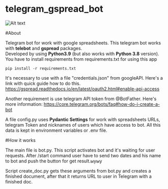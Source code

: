 # telegram_gspread_bot

![Alt text](img/demo.gif)

#About

Telegram bot for work with google spreadsheets. This telegram bot works with **telebot** and **gspread** packages.  
Developed by using **Python3.9** (but also works with **Python 3.8** version).
You have to install requirements from requirements.txt for using this app 
 

`pip install -r requirements.txt`


It's necessary to use with a file "credentials.json" from googleAPI.
Here's a link with quick guide how to do this.  
https://gspread.readthedocs.io/en/latest/oauth2.html#enable-api-access

Another requirement is use telegram API token from @BotFather.
Here's more information:
https://core.telegram.org/bots/faq#how-do-i-create-a-bot

A file config.py uses **Pydantic Settings** for work with spreadsheets URLs, telegram Token and nicknames of users which have access to bot. All this data is
kept in environment variables or .env file. 

#How it works

The main file is bot.py. This script activates bot and it's waiting for user requests.
After /start command user have to send two dates and his name to bot and push the button for get result.ыуыу

Script create_doc.py gets these arguments from bot.py and creates a finished document,
after that it returns URL to user in Telegram with a finished doc.
